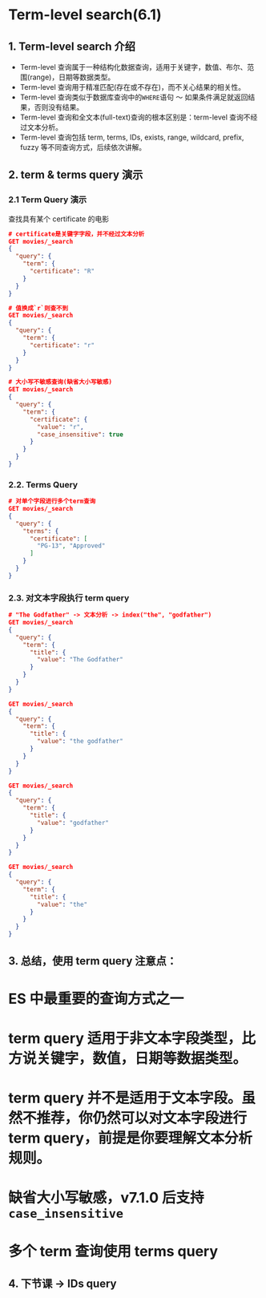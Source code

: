 # Term-level search(6.1)

## 1. Term-level search 介绍

- Term-level 查询属于一种结构化数据查询，适用于关键字，数值、布尔、范围(range)，日期等数据类型。
- Term-level 查询用于精准匹配(存在或不存在)，而不关心结果的相关性。
- Term-level 查询类似于数据库查询中的`WHERE`语句 ～ 如果条件满足就返回结果，否则没有结果。
- Term-level 查询和全文本(full-text)查询的根本区别是：term-level 查询不经过文本分析。
- Term-level 查询包括 term, terms, IDs, exists, range, wildcard, prefix, fuzzy 等不同查询方式，后续依次讲解。

## 2. term & terms query 演示

### 2.1 Term Query 演示

查找具有某个 certificate 的电影

```json
# certificate是关键字字段，并不经过文本分析
GET movies/_search
{
  "query": {
    "term": {
      "certificate": "R"
    }
  }
}

# 值换成`r`则查不到
GET movies/_search
{
  "query": {
    "term": {
      "certificate": "r"
    }
  }
}

# 大小写不敏感查询(缺省大小写敏感)
GET movies/_search
{
  "query": {
    "term": {
      "certificate": {
        "value": "r",
        "case_insensitive": true
      }
    }
  }
}
```

### 2.2. Terms Query

```json
# 对单个字段进行多个term查询
GET movies/_search
{
  "query": {
    "terms": {
      "certificate": [
        "PG-13", "Approved"
      ]
    }
  }
}

```

### 2.3. 对文本字段执行 term query

```json
# "The Godfather" -> 文本分析 -> index("the", "godfather")
GET movies/_search
{
  "query": {
    "term": {
      "title": {
        "value": "The Godfather"
      }
    }
  }
}

GET movies/_search
{
  "query": {
    "term": {
      "title": {
        "value": "the godfather"
      }
    }
  }
}

GET movies/_search
{
  "query": {
    "term": {
      "title": {
        "value": "godfather"
      }
    }
  }
}

GET movies/_search
{
  "query": {
    "term": {
      "title": {
        "value": "the"
      }
    }
  }
}
```

## 3. 总结，使用 term query 注意点：

# ES 中最重要的查询方式之一

# term query 适用于非文本字段类型，比方说关键字，数值，日期等数据类型。

# term query 并不是适用于文本字段。虽然不推荐，你仍然可以对文本字段进行 term query，前提是你要理解文本分析规则。

# 缺省大小写敏感，v7.1.0 后支持`case_insensitive`

# 多个 term 查询使用 terms query

## 4. 下节课 -> IDs query
